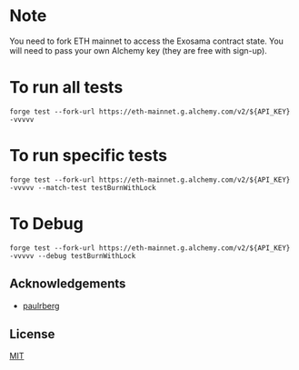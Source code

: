 # Note

You need to fork ETH mainnet to access the Exosama contract state. You will need to pass your own Alchemy key (they are free with sign-up).
# To run all tests

```
forge test --fork-url https://eth-mainnet.g.alchemy.com/v2/${API_KEY} -vvvvv
```

# To run specific tests


```
forge test --fork-url https://eth-mainnet.g.alchemy.com/v2/${API_KEY} -vvvvv --match-test testBurnWithLock
```

# To Debug
```
forge test --fork-url https://eth-mainnet.g.alchemy.com/v2/${API_KEY} -vvvvv --debug testBurnWithLock
```

## Acknowledgements

- [paulrberg](https://github.com/paulrberg/foundry-template)

## License

[MIT](./LICENSE)